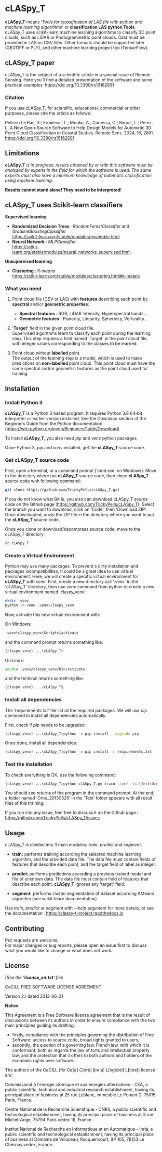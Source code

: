 # **cLASpy_T**

**cLASpy_T** means '*Tools for classification of LAS file with python and machine
learning algorithms*' or **classification LAS python Tools**.\
cLASpy_T uses scikit-learn machine learning algorithms to classify 3D point clouds,
such as LiDAR or Photogrammetric point clouds.
Data must be provided in LAS ou CSV files. Other formats should be supported
later (GEOTIFF or PLY), and other machine learning project too (TensorFlow).

## cLASpy_T paper
 cLASpy_T is the subject of a scientific article in a special issue of Remote Sensing. Here you'll find a detailed presentation of the software and some practical examples: https://doi.org/10.3390/rs16162891

### Citation
If you use cLASpy_T, for scientific, educational, commercial or other purposes, please cite the article as follows:

Pellerin Le Bas, X.; Froideval, L.; Mouko, A.; Conessa, C.; Benoit, L.; Perez, L. A New Open-Source Software to Help Design Models for Automatic 3D Point Cloud Classification in Coastal Studies. Remote Sens. 2024, 16, 2891. https://doi.org/10.3390/rs16162891

## Limitations

**cLASpy_T** *is in progress: results obtained by or with this software must be analyzed by experts in the field for which the software is used. The same experts must also have a minimum knowledge of automatic classification using machine learning.*

**Results cannot stand alone! They need to be interpreted!**


## **cLASpy_T uses Scikit-learn classifiers**
**Supervised learning**
* **Randomized Decision Trees** : *RandomForestClassifier* and *GradientBoostingClassifier*\
  https://scikit-learn.org/stable/modules/ensemble.html
* **Neural Network** : *MLPClassifier*\
  https://scikit-learn.org/stable/modules/neural_networks_supervised.html
  
**Unsupervised learning**
* **Clustering** : *K-means*\
https://scikit-learn.org/stable/modules/clustering.html#k-means

### **What you need**
1. Point cloud file (CSV or LAS) with **features** describing each point by 
   **spectral** and/or **geometric properties**:
   * **Spectral features** : RGB, LiDAR Intensity, Hyperspectral bands...
   * **Geometric features** : Planarity, Linearity, Sphericity, Verticality...


2. **'Target'** field in the given point cloud file.\
   Supervised algorithms learn to classify each point during the learning step.
   This step requires a field named 'Target' in the point cloud file,
   with integer values corresponding to the classes to be learned.
   

3. Point cloud without **labelled** point.\
   The output of the learning step is a model, which is used to make predictions
   on **non-labelled** point cloud. This point cloud must have the same spectral 
   and/or geometric features as the point cloud used for training.

## **Installation**

### **Install Python 3**
**cLASpy_T** is a Python 3 based program. It requires Python 3.8 64-bit interpreter
or earlier version installed. See the Download section of the Beginners Guide
from the Python documentation (https://wiki.python.org/moin/BeginnersGuide/Download).

To install **cLASpy_T**, you also need *pip* and *venv* python packages.

Once Python 3, *pip* and *venv* installed, get the **cLASpy_T** source code.

### **Get cLASpy_T source code**
First, open a terminal, or a command prompt ('cmd.exe' on Windows). 
Move to the directory where put **cLASpy_T** source code, then clone **cLASpy_T** source code
with following command:

```bash
git clone https://github.com/TrickyPells/cLASpy_T.git
```

If you do not know what Git is, you also can download cLASpy_T source code on
the Github page (https://github.com/TrickyPells/cLASpy_T).
Select the branch you want to download, click on 'Code', then 'Download ZIP'.
Once downloaded, unzip the ZIP file in the directory where you want to put 
the **cLASpy_T** source code.

Once you clone or download/decompress source code, move to the cLASpy_T directory:
```bash
cd cLASpy_T
```

### **Create a Virtual Environment**
Python may use many packages. To prevent a dirty installation and packages
incompatibilities, it could be a great idea to use virtual environment.
Here, we will create a specific virtual environment for **cLASpy_T** with *venv*.
First, create a new directory call '.venv' in the 'cLASpy_T' directory, 
then use *venv* command from python to create a new virtual environment 
named 'claspy_venv':

```bash
mkdir .venv
python -m venv .venv\claspy_venv
```

Now, activate this new virtual environment with:

On Windows:
```bash
.venv\claspy_venv\Scripts\activate
```
and the command prompt returns something like:
```bash
(claspy_venv) ...\cLASpy_T>
```
On Linux:
```bash
source .venv/claspy_venv/bin/activate
```
and the terminal returns something like:
```bash
(claspy_venv) .../cLASpy_T$
```

### **Install all dependencies**
The 'requirements.txt' file list all the required packages. We will use
*pip* command to install all dependencies automatically.

First, check if *pip* needs to be upgraded:
```bash
(claspy_venv) ...\cLASpy_T>python -m pip install --upgrade pip
```

Once done, install all dependencies:

```bash
(claspy_venv) ...\cLASpy_T>python -m pip install -r requirements.txt
```

### **Test the installation**
To check everything is OK, use the following command:
```bash
(claspy_venv) ...\cLASpy_T>python cLASpy_T.py train -a=rf -i=.\Test\Orne_20130525.las
```
You should see returns of the program in the command prompt. 
At the end, a folder named 'Orne_20130525' in the 'Test' folder 
appears with all result files of this training.

If you run into any issue, feel free to discuss it on the Github page : 
https://github.com/TrickyPells/cLASpy_T/issues

## **Usage**
cLASpy_T is divided into 3 main modules: *train*, *predict* and *segment*.

* **train:** performs training according the selected machine learning algorithm,
  and the provided data file. The data file must contain fields of features
  that describe each point, and the target field of label as integer.


* **predict:** performs predictions according a previous trained model
  and file of unknown data. The data file must contain field of features
  that describe each point. **cLASpy_T** ignores any 'target' field.


* **segment:** performs cluster segmentation of dataset according KMeans 
  algorithm (see scikit-learn documentation).

Use *train, predict* or *segment* with *--help* argument for more details, or see the documentation : https://claspy-t-project.readthedocs.io

## **Contributing**
Pull requests are welcome.\
For major changes or bug reports, please open an issue first to discuss
what you would like to change or what does not work.

## **License**
*(See the **'licence_en.txt'** file)*

CeCILL FREE SOFTWARE LICENSE AGREEMENT

Version 2.1 dated 2013-06-21

**Notice**

This Agreement is a Free Software license agreement that is the result
of discussions between its authors in order to ensure compliance with
the two main principles guiding its drafting:

  * firstly, compliance with the principles governing the distribution
    of Free Software: access to source code, broad rights granted to users,
  * secondly, the election of a governing law, French law, with which it
    is conformant, both as regards the law of torts and intellectual
    property law, and the protection that it offers to both authors and
    holders of the economic rights over software.

The authors of the CeCILL (for Ce[a] C[nrs] I[nria] L[ogiciel] L[ibre]) 
license are: 

Commissariat à l'énergie atomique et aux énergies alternatives - CEA, a
public scientific, technical and industrial research establishment,
having its principal place of business at 25 rue Leblanc, immeuble Le
Ponant D, 75015 Paris, France.

Centre National de la Recherche Scientifique - CNRS, a public scientific
and technological establishment, having its principal place of business
at 3 rue Michel-Ange, 75794 Paris cedex 16, France.

Institut National de Recherche en Informatique et en Automatique -
Inria, a public scientific and technological establishment, having its
principal place of business at Domaine de Voluceau, Rocquencourt, BP
105, 78153 Le Chesnay cedex, France.